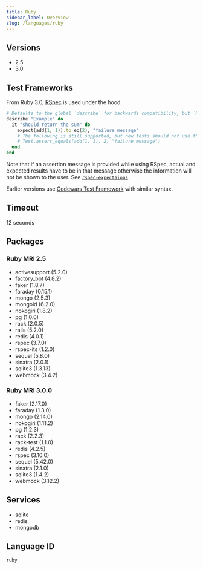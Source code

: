 ```yaml
---
title: Ruby
sidebar_label: Overview
slug: /languages/ruby
---
```



## Versions

- 2.5
- 3.0

## Test Frameworks

From Ruby 3.0, [RSpec](https://rspec.info/) is used under the hood:

```ruby
# Defaults to the global `describe` for backwards compatibility, but `RSpec.desribe` works as well.
describe "Example" do
  it "should return the sum" do
    expect(add(1, 1)).to eq(2), "failure message"
    # The following is still supported, but new tests should not use them.
    # Test.assert_equals(add(1, 1), 2, "failure message")
  end
end
```
Note that if an assertion message is provided while using RSpec, actual and expected results have to be in that message otherwise the information will not be shown to the user.
See [`rspec-expectaions`](https://rspec.info/documentation/3.10/rspec-expectations/).

Earlier versions use [Codewars Test Framework](https://github.com/Codewars/codewars.com/wiki/Codewars-Ruby-Test-Framework) with similar syntax.

## Timeout

12 seconds

## Packages

<!-- TODO organize gems by type/categories -->

### Ruby MRI 2.5

- activesupport (5.2.0)
- factory_bot (4.8.2)
- faker (1.8.7)
- faraday (0.15.1)
- mongo (2.5.3)
- mongoid (6.2.0)
- nokogiri (1.8.2)
- pg (1.0.0)
- rack (2.0.5)
- rails (5.2.0)
- redis (4.0.1)
- rspec (3.7.0)
- rspec-its (1.2.0)
- sequel (5.8.0)
- sinatra (2.0.1)
- sqlite3 (1.3.13)
- webmock (3.4.2)

### Ruby MRI 3.0.0

- faker (2.17.0)
- faraday (1.3.0)
- mongo (2.14.0)
- nokogiri (1.11.2)
- pg (1.2.3)
- rack (2.2.3)
- rack-test (1.1.0)
- redis (4.2.5)
- rspec (3.10.0)
- sequel (5.42.0)
- sinatra (2.1.0)
- sqlite3 (1.4.2)
- webmock (3.12.2)

## Services

- sqlite
- redis
- mongodb

## Language ID

`ruby`
